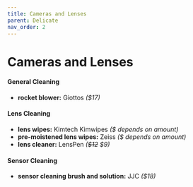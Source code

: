 ```yaml
---
title: Cameras and Lenses
parent: Delicate
nav_order: 2
---
```

# Cameras and Lenses

#### General Cleaning

- **rocket blower:** Giottos *($17)*

#### Lens Cleaning

- **lens wipes:** Kimtech Kimwipes *($ depends on amount)*
- **pre-moistened lens wipes:** Zeiss *($ depends on amount)*
- **lens cleaner:** LensPen *(~~$12~~ $9)*

#### Sensor Cleaning

- **sensor cleaning brush and solution:** JJC *($18)*

